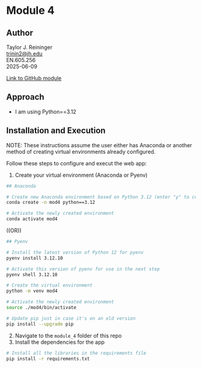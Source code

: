 # Module 4

## Author
Taylor J. Reininger\
trinin2@jh.edu\
EN.605.256\
2025-06-09

[Link to GitHub module](https://github.com/TaylorReininger/jhu_software_concepts/tree/main/module_4)

## Approach

- I am using Python==3.12


## Installation and Execution

NOTE: These instructions assume the user either has Anaconda or another method of creating virtual environments already configured. 

Follow these steps to configure and execut the web app:

1. Create your virtual environment (Anaconda or Pyenv)
```bash
## Anaconda

# Create new Anaconda environment based on Python 3.12 (enter "y" to continue)
conda create -n mod4 python==3.12

# Activate the newly created environment 
conda activate mod4
```

((OR))

```bash
## Pyenv

# Install the latest version of Python 12 for pyenv
pyenv install 3.12.10

# Activate this version of pyenv for use in the next step
pyenv shell 3.12.10

# Create the virtual environment
python -m venv mod4

# Activate the newly created environment
source ./mod4/bin/activate

# Update pip just in case it's on an old version
pip install --upgrade pip
```

2. Navigate to the ```module_4``` folder of this repo
3. Install the dependencies for the app
```bash
# Install all the libraries in the requirements file
pip install -r requirements.txt
```

